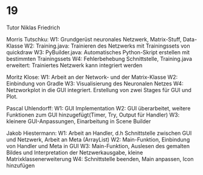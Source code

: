# 19

Tutor Niklas Friedrich

Morris Tutschku: W1: Grundgerüst neuronales Netzwerk, Matrix-Stuff, Data-Klasse
				 W2: Training.java: Trainieren des Netzwerks mit Trainingssets von quickdraw
				 W3: PyBuilder.java: Automatisches Python-Skript erstellen mit bestimmten Trainingssets
				 W4: Fehlerbehebung Schnittstelle, Training.java erweitert: Trainiertes Netzwerk kann integriert werden

Moritz Klose: W1: Arbeit an der Network- und der Matrix-Klasse 
			  W2: Einbindung von Gradle 
			  W3: Visualisierung des Neuronalen Netzes 
			  W4: Netzworkplot in die GUI integriert. Erstellung von zwei Stages für GUI und Plot.

Pascal Uhlendorff: 	W1: GUI Implementation
				   	W2: GUI überarbeitet, weitere Funktionen zum GUI hinzugefügt(Timer, Try, Output für Handler)
					W3: kleinere GUI-Anpassungen, Einarbeitung in Scene Builder

Jakob Hiestermann:	W1: Arbeit an Handler, d.h Schnittstelle zwischen GUI und Netzwerk, Arbeit an Meta (ArrayList)
					W2: Main-Funktion, Einbindung von Handler und Meta in GUI
					W3:	Main-Funktion, Auslesen des gemalten Bildes und Interpretation der Netzwerkausgabe, kleine		 Matrixklassenerweiterung
					W4: Schnittstelle beenden, Main anpassen, Icon hinzufügen
